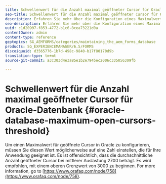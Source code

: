 ```yaml
---
title: Schwellenwert für die Anzahl maximal geöffneter Cursor für Oracle-Datenbank
seo-title: Schwellenwert für die Anzahl maximal geöffneter Cursor für Oracle-Datenbank
description: Erfahren Sie mehr über die Konfiguration eines Maximalwerts für geöffnete Cursor in Oracle.
seo-description: Erfahren Sie mehr über die Konfiguration eines Maximalwerts für geöffnete Cursor in Oracle.
uuid: c1d20997-f853-4772-b1c6-8cea73221d0a
contentOwner: admin
content-type: reference
geptopics: SG_AEMFORMS/categories/maintaining_the_aem_forms_database
products: SG_EXPERIENCEMANAGER/6.5/FORMS
discoiquuid: d3565776-1b7d-498c-9840-b17f80170d9b
translation-type: tm+mt
source-git-commit: a3c303d4e3a85e1b2e794bec2006c335056309fb

---
```



# Schwellenwert für die Anzahl maximal geöffneter Cursor für Oracle-Datenbank {#oracle-database-maximum-open-cursors-threshold}

Um einen Maximalwert für geöffnete Cursor in Oracle zu konfigurieren, müssen Sie diesen Wert möglicherweise auf eine Zahl einstellen, die für Ihre Anwendung geeignet ist. Es ist offensichtlich, dass die durchschnittliche Anzahl geöffneter Cursor bei mittlerer Auslastung 2700 beträgt. Es wird empfohlen, mit einem oberen Grenzwert von 3000 zu beginnen. For more information, go to [https://www.orafaq.com/node/758](https://www.orafaq.com/node/758).
